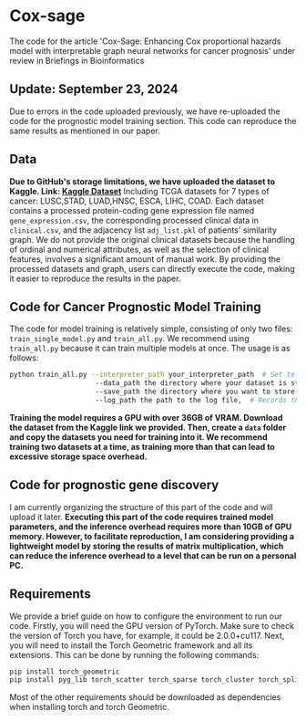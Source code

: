 # Cox-sage
The code for the article 'Cox-Sage: Enhancing Cox proportional hazards model with interpretable graph neural networks for cancer prognosis' under review in Briefings in Bioinformatics
## Update: September 23, 2024
Due to errors in the code uploaded previously, we have re-uploaded the code for the prognostic model training section. This code can reproduce the same results as mentioned in our paper.
## Data
**Due to GitHub's storage limitations, we have uploaded the dataset to Kaggle. Link: [Kaggle Dataset](https://www.kaggle.com/datasets/ridgiemo/processed-gene-and-clinical-data)**
Including TCGA datasets for 7 types of cancer: LUSC,STAD, LUAD,HNSC, ESCA, LIHC, COAD. Each dataset contains a processed protein-coding gene expression file named `gene_expression.csv`, the corresponding processed clinical data in `clinical.csv`, and the adjacency list `adj_list.pkl` of patients' similarity graph.
We do not provide the original clinical datasets because the handling of ordinal and numerical attributes, as well as the selection of clinical features, involves a significant amount of manual work. By providing the processed datasets and graph, users can directly execute the code, making it easier to reproduce the results in the paper.
## Code for Cancer Prognostic Model Training

The code for model training is relatively simple, consisting of only two files: `train_single_model.py` and `train_all.py`. We recommend using `train_all.py` because it can train multiple models at once. The usage is as follows:

```bash
python train_all.py --interpreter_path your_interpreter_path  # Set to the current interpreter path if left empty
                     --data_path the directory where your dataset is stored  # For example, it contains folders for LIHC, COAD
                     --save_path the directory where you want to store the trained model parameters
                     --log_path the path to the log file,  # Records the best performance of each dataset's cross-validation fold and the c-index score
```
**Training the model requires a GPU with over 36GB of VRAM. Download the dataset from the Kaggle link we provided. Then, create a `data` folder and copy the datasets you need for training into it. 
We recommend training two datasets at a time, as training more than that can lead to excessive storage space overhead.**


## Code for prognostic gene discovery
I am currently organizing the structure of this part of the code and will upload it later. **Executing this part of the code requires trained model parameters, and the inference overhead requires more than 10GB of GPU memory. However, to facilitate reproduction, I am considering providing a lightweight model by storing the results of matrix multiplication, which can reduce the inference overhead to a level that can be run on a personal PC.**

## Requirements

We provide a brief guide on how to configure the environment to run our code. Firstly, you will need the GPU version of PyTorch. Make sure to check the version of Torch you have, for example, it could be 2.0.0+cu117. 
Next, you will need to install the Torch Geometric framework and all its extensions. This can be done by running the following commands:
```bash
pip install torch_geometric
pip install pyg_lib torch_scatter torch_sparse torch_cluster torch_spline_conv -f https://data.pyg.org/whl/torch-2.0.0+cu117.html
```
Most of the other requirements should be downloaded as dependencies when installing torch and torch Geometric.


